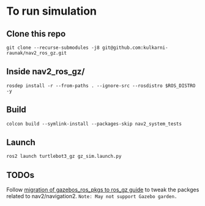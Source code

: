 # To run simulation 

## Clone this repo
```
git clone --recurse-submodules -j8 git@github.com:kulkarni-raunak/nav2_ros_gz.git
```

## Inside nav2_ros_gz/

```
rosdep install -r --from-paths . --ignore-src --rosdistro $ROS_DISTRO -y
```

## Build

```
colcon build --symlink-install --packages-skip nav2_system_tests
```

## Launch
```
ros2 launch turtlebot3_gz gz_sim.launch.py 
```

## TODOs

Follow [migration of gazebos_ros_pkgs to ros_gz guide](https://gazebosim.org/docs/garden/migrating_gazebo_classic_ros2_packages) to tweak the packges related to nav2/navigation2. `Note: May not support Gazebo garden.`
